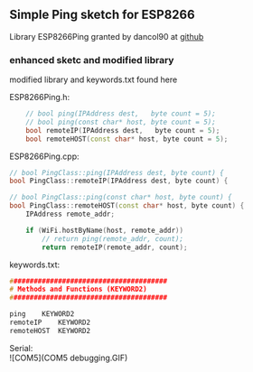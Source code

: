 ## Simple Ping sketch for ESP8266 

Library ESP8266Ping granted by dancol90 at [github](https://github.com/dancol90/ESP8266Ping)

### enhanced sketc and modified library

modified library and keywords.txt found here

ESP8266Ping.h:
```C++
    // bool ping(IPAddress dest,   byte count = 5);
    // bool ping(const char* host, byte count = 5);
    bool remoteIP(IPAddress dest,   byte count = 5);
    bool remoteHOST(const char* host, byte count = 5);
````
ESP8266Ping.cpp:
```C++
// bool PingClass::ping(IPAddress dest, byte count) {
bool PingClass::remoteIP(IPAddress dest, byte count) {

// bool PingClass::ping(const char* host, byte count) {
bool PingClass::remoteHOST(const char* host, byte count) {
    IPAddress remote_addr;

    if (WiFi.hostByName(host, remote_addr))
        // return ping(remote_addr, count);
        return remoteIP(remote_addr, count);
````
keywords.txt:
```C++
#######################################
# Methods and Functions (KEYWORD2)
#######################################

ping	KEYWORD2
remoteIP	KEYWORD2
remoteHOST	KEYWORD2
````


Serial: <br/>
![COM5](COM5 debugging.GIF)
